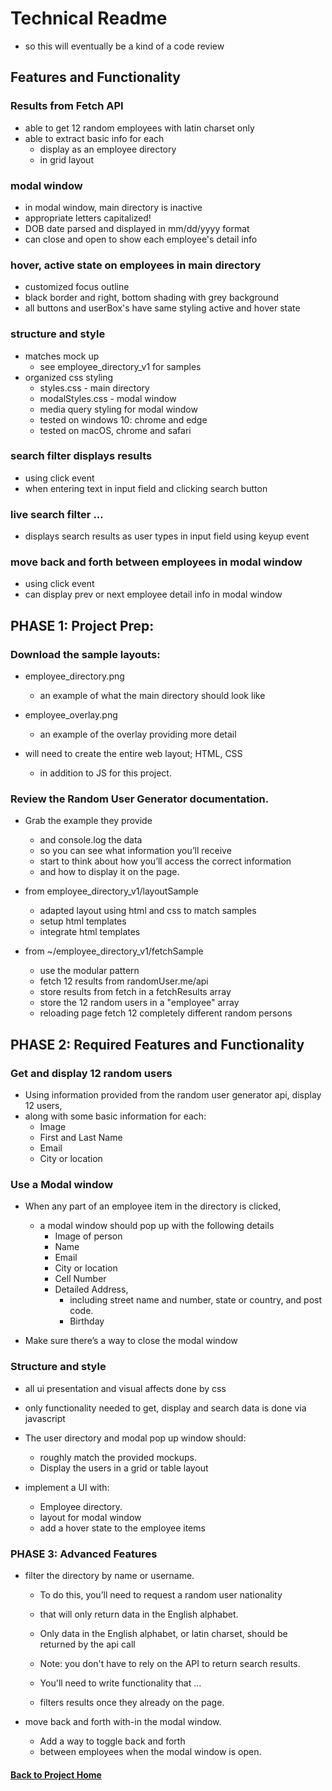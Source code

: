 # Technical Readme
  - so this will eventually be a kind of a code review

## Features and Functionality

### Results from Fetch API

- able to get 12 random employees with latin charset only
- able to extract basic info for each
  - display as an employee directory
  - in grid layout

### modal window

  - in modal window, main directory is inactive
  - appropriate letters capitalized!
  - DOB date parsed and displayed in mm/dd/yyyy format
  - can close and open to show each employee's detail info

### hover, active state on employees in main directory

  - customized focus outline
  - black border and right, bottom shading with grey background
  - all buttons and userBox's have same styling active and hover state

### structure and style
  - matches mock up
    - see employee_directory_v1 for samples
  - organized css styling
    - styles.css - main directory
    - modalStyles.css - modal window
    - media query styling for modal window
    - tested on windows 10: chrome and edge
    - tested on macOS, chrome and safari

### search filter displays results
  - using click event
  - when entering text in input field and clicking search button

### live search filter ...
  - displays search results as user types in input field using keyup event

### move back and forth between employees in modal window
  - using click event
  - can display prev or next employee detail info in modal window

## PHASE 1: Project Prep:

### Download the sample layouts:

  - employee_directory.png
    - an example of what the main directory should look like

  - employee_overlay.png
    - an example of the overlay providing more detail

  - will need to create the entire web layout; HTML, CSS
    - in addition to JS for this project.

### Review the Random User Generator documentation.

  - Grab the example they provide
    - and console.log the data
    - so you can see what information you’ll receive
    - start to think about how you’ll access the correct information
    - and how to display it on the page.

  - from employee_directory_v1/layoutSample

    - adapted layout using html and css to match samples
    - setup html templates
    - integrate html templates

  - from ~/employee_directory_v1/fetchSample

    - use the modular pattern
    - fetch 12 results from randomUser.me/api
    - store results from fetch in a fetchResults array
    - store the 12 random users in a "employee" array
    - reloading page fetch 12 completely different random persons

## PHASE 2: Required Features and Functionality

### Get and display 12 random users

  - Using information provided from the random user generator api, display 12 users,
  - along with some basic information for each:
    - Image
    - First and Last Name
    - Email
    - City or location

### Use a Modal window

  - When any part of an employee item in the directory is clicked,
    - a modal window should pop up with the following details
      - Image of person
      - Name
      - Email
      - City or location
      - Cell Number
      - Detailed Address,
        - including street name and number, state or country, and post code.
        - Birthday

  - Make sure there’s a way to close the modal window

### Structure and style

  - all ui presentation and visual affects done by css

  - only functionality needed to get, display and search data is done via javascript

  - The user directory and modal pop up window should:   
    - roughly match the provided mockups.
    - Display the users in a grid or table layout

  - implement a UI with:  
    - Employee directory.
    - layout for modal window
    - add a hover state to the employee items

### PHASE 3: Advanced Features

  - filter the directory by name or username.

    - To do this, you’ll need to request a random user nationality
    - that will only return data in the English alphabet.

    - Only data in the English alphabet, or latin charset, should be returned by the api call

    -  Note: you don't have to rely on the API to return search results.

    - You'll need to write functionality that ...
    - filters results once they already on the page.

  - move back and forth with-in the modal window.

    - Add a way to toggle back and forth
    - between employees when the modal window is open.

#### [Back to Project Home](README.md)
